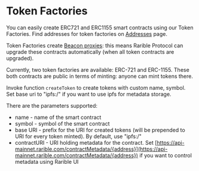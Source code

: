 # Token Factories

You can easily create ERC721 and ERC1155 smart contracts using our Token Factories. Find addresses for token factories on [Addresses](../contract-addresses.md) page.

Token Factories create [Beacon proxies](https://docs.openzeppelin.com/contracts/3.x/api/proxy#BeaconProxy): this means Rarible Protocol can upgrade these contracts automatically \(when all token contracts are upgraded\).

Currently, two token factories are available: ERC-721 and ERC-1155. These both contracts are public in terms of minting: anyone can mint tokens there.

Invoke function `createToken` to create tokens with custom name, symbol. Set base uri to "ipfs:/" if you want to use ipfs for metadata storage.

There are the parameters supported:

* name - name of the smart contract
* symbol - symbol of the smart contract
* base URI - prefix for the URI for created tokens \(will be prepended to URI for every token minted\). By default, use "ipfs:/"
* contractURI - URI holding metadata for the contract. Set [https://api-mainnet.rarible.com/contractMetadata/{address}](https://api-mainnet.rarible.com/contractMetadata/{address}) if you want to control metadata using Rarible UI

